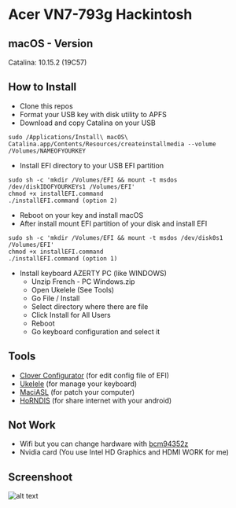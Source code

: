 # Acer VN7-793g Hackintosh


## macOS - Version

Catalina: 10.15.2 (19C57)


## How to Install

- Clone this repos
- Format your USB key with disk utility to APFS
- Download and copy Catalina on your USB
```
sudo /Applications/Install\ macOS\ Catalina.app/Contents/Resources/createinstallmedia --volume /Volumes/NAMEOFYOURKEY
```
- Install EFI directory to your USB EFI partition
```
sudo sh -c 'mkdir /Volumes/EFI && mount -t msdos /dev/diskIDOFYOURKEYs1 /Volumes/EFI'
chmod +x installEFI.command
./installEFI.command (option 2)
```
- Reboot on your key and install macOS
- After install mount EFI partition of your disk and install EFI
```
sudo sh -c 'mkdir /Volumes/EFI && mount -t msdos /dev/disk0s1 /Volumes/EFI'
chmod +x installEFI.command
./installEFI.command (option 1)
```
- Install keyboard AZERTY PC (like WINDOWS)
    - Unzip French - PC Windows.zip
    - Open Ukelele (See Tools)
    - Go File / Install
    - Select directory where there are file
    - Click Install for All Users
    - Reboot
    - Go keyboard configuration and select it


## Tools

- [Clover Configurator](https://mackie100projects.altervista.org/download-clover-configurator/) (for edit config file of EFI)
- [Ukelele](http://software.sil.org/ukelele/) (for manage your keyboard)
- [MaciASL](https://sourceforge.net/projects/maciasl/) (for patch your computer)
- [HoRNDIS](https://joshuawise.com/horndis) (for share internet with your android)


## Not Work

- Wifi but you can change hardware with [bcm94352z](https://fr.shopping.rakuten.com/offer/buy/4079226156/tout-nouveau-dw1560-bcm94352z-06-xryc-802-11ac-ngff-m2-867-mbps-bcm94352-bt4-0-wifi-carte-reseau-sans-fil.html)
- Nvidia card (You use Intel HD Graphics and HDMI WORK for me)


## Screenshoot

![alt text](https://i.ibb.co/bFjsZb2/Capture-d-cran-2019-10-19-20-45-48.png)
